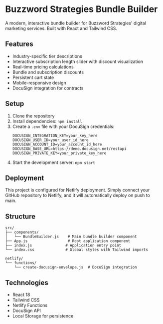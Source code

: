 # Buzzword Strategies Bundle Builder

A modern, interactive bundle builder for Buzzword Strategies' digital marketing services. Built with React and Tailwind CSS.

## Features

- Industry-specific tier descriptions
- Interactive subscription length slider with discount visualization
- Real-time pricing calculations
- Bundle and subscription discounts
- Persistent cart state
- Mobile-responsive design
- DocuSign integration for contracts

## Setup

1. Clone the repository
2. Install dependencies: `npm install`
3. Create a `.env` file with your DocuSign credentials:
   ```
   DOCUSIGN_INTEGRATION_KEY=your_key_here
   DOCUSIGN_USER_ID=your_user_id_here
   DOCUSIGN_ACCOUNT_ID=your_account_id_here
   DOCUSIGN_BASE_URL=https://demo.docusign.net/restapi
   DOCUSIGN_PRIVATE_KEY=your_private_key_here
   ```
4. Start the development server: `npm start`

## Deployment

This project is configured for Netlify deployment. Simply connect your GitHub repository to Netlify, and it will automatically deploy on push to main.

## Structure

```
src/
├── components/
│   └── BundleBuilder.js    # Main bundle builder component
├── App.js                  # Root application component
├── index.js               # Application entry point
└── index.css              # Global styles with Tailwind imports

netlify/
└── functions/
    └── create-docusign-envelope.js  # DocuSign integration
```

## Technologies

- React 18
- Tailwind CSS
- Netlify Functions
- DocuSign API
- Local Storage for persistence